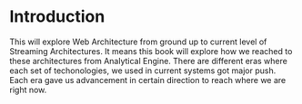# Introduction
This will explore Web Architecture from ground up to current level of Streaming Architectures. It means this book will explore how we reached to these architectures from Analytical Engine. There are different eras where each set of techonologies, we used in current systems got major push. Each era gave us advancement in certain direction to reach where we are right now.
<!--stackedit_data:
eyJwcm9wZXJ0aWVzIjoiZXh0ZW5zaW9uczpcbiAgcHJlc2V0Oi
BnZm1cbiIsImhpc3RvcnkiOlstMTE0MDU3OTQ3LC0yMTI3OTc4
MzAyLDc0MTYwMzI4MiwtNjI2OTgyMTNdfQ==
-->
